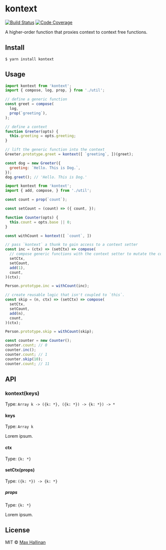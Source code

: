 # kontext
[![Build Status](https://travis-ci.org/maxhallinan/kontext.svg?branch=master)](https://travis-ci.org/maxhallinan/kontext)
[![Code Coverage](https://codecov.io/gh/maxhallinan/kontext/badge.svg?branch=master)](https://coveralls.io/repos/github/maxhallinan/kontext/badge.svg?branch=master)

A higher-order function that proxies context to context free functions.


## Install

```
$ yarn install kontext
```


## Usage

```javascript
import kontext from 'kontext';
import { compose, log, prop, } from './util';

// define a generic function
const greet = compose(
  log,
  prop(`greeting`),
);

// define a context
function Greeter(opts) {
  this.greeting = opts.greeting;
}

// lift the generic function into the context
Greeter.prototype.greet = kontext([ `greeting`, ])(greet);

const dog = new Greeter({
  greeting: `Hello. This is Dog.`,
});
dog.greet(); // 'Hello. This is Dog.'
```

```javascript
import kontext from 'kontext';
import { add, compose, } from './util';

const count = prop(`count`);

const setCount = (count) => ({ count, });

function Counter(opts) {
  this.count = opts.base || 0;
}

const withCount = kontext([ `count`, ])

// pass `kontext` a thunk to gain access to a context setter
const inc = (ctx) => (setCtx) => compose(
  // compose generic functions with the context setter to mutate the context
  setCtx,
  setCount,
  add(1),
  count,
)(ctx);

Person.prototype.inc = withCount(inc);

// create reusable logic that isn't coupled to `this`.
const skip = (n, ctx) => (setCtx) => compose(
  setCtx,
  setCount,
  add(n),
  count,
)(ctx);

Person.prototype.skip = withCount(skip);

const counter = new Counter();
counter.count; // 0
counter.inc();
counter.count; // 1
counter.skip(10);
counter.count; // 11
```


## API

### kontext(keys)

Type: `Array k -> ({k: *}, ({k: *}) -> {k: *}) -> *`

#### keys

Type: `Array k`

Lorem ipsum.

#### ctx

Type: `{k: *}`

#### setCtx(props)

Type: `({k: *}) -> {k: *}`

##### props

Type: `{k: *}`

Lorem ipsum.


## License

MIT © [Max Hallinan](https://github.com/maxhallinan)
